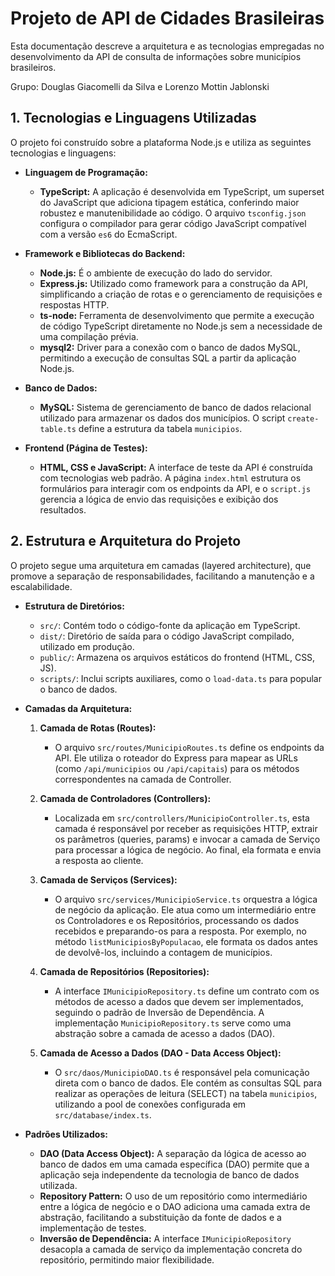 # Projeto de API de Cidades Brasileiras

Esta documentação descreve a arquitetura e as tecnologias empregadas no desenvolvimento da API de consulta de informações sobre municípios brasileiros.

Grupo: Douglas Giacomelli da Silva e Lorenzo Mottin Jablonski

## 1. Tecnologias e Linguagens Utilizadas

O projeto foi construído sobre a plataforma Node.js e utiliza as seguintes tecnologias e linguagens:

* **Linguagem de Programação:**
  * **TypeScript:** A aplicação é desenvolvida em TypeScript, um superset do JavaScript que adiciona tipagem estática, conferindo maior robustez e manutenibilidade ao código. O arquivo `tsconfig.json` configura o compilador para gerar código JavaScript compatível com a versão `es6` do EcmaScript.

* **Framework e Bibliotecas do Backend:**
  * **Node.js:** É o ambiente de execução do lado do servidor.
  * **Express.js:** Utilizado como framework para a construção da API, simplificando a criação de rotas e o gerenciamento de requisições e respostas HTTP.
  * **ts-node:** Ferramenta de desenvolvimento que permite a execução de código TypeScript diretamente no Node.js sem a necessidade de uma compilação prévia.
  * **mysql2:** Driver para a conexão com o banco de dados MySQL, permitindo a execução de consultas SQL a partir da aplicação Node.js.

* **Banco de Dados:**
  * **MySQL:** Sistema de gerenciamento de banco de dados relacional utilizado para armazenar os dados dos municípios. O script `create-table.ts` define a estrutura da tabela `municipios`.

* **Frontend (Página de Testes):**
  * **HTML, CSS e JavaScript:** A interface de teste da API é construída com tecnologias web padrão. A página `index.html` estrutura os formulários para interagir com os endpoints da API, e o `script.js` gerencia a lógica de envio das requisições e exibição dos resultados.

## 2. Estrutura e Arquitetura do Projeto

O projeto segue uma arquitetura em camadas (layered architecture), que promove a separação de responsabilidades, facilitando a manutenção e a escalabilidade.

* **Estrutura de Diretórios:**
  * `src/`: Contém todo o código-fonte da aplicação em TypeScript.
  * `dist/`: Diretório de saída para o código JavaScript compilado, utilizado em produção.
  * `public/`: Armazena os arquivos estáticos do frontend (HTML, CSS, JS).
  * `scripts/`: Inclui scripts auxiliares, como o `load-data.ts` para popular o banco de dados.

* **Camadas da Arquitetura:**

    1. **Camada de Rotas (Routes):**
        * O arquivo `src/routes/MunicipioRoutes.ts` define os endpoints da API. Ele utiliza o roteador do Express para mapear as URLs (como `/api/municipios` ou `/api/capitais`) para os métodos correspondentes na camada de Controller.

    2. **Camada de Controladores (Controllers):**
        * Localizada em `src/controllers/MunicipioController.ts`, esta camada é responsável por receber as requisições HTTP, extrair os parâmetros (queries, params) e invocar a camada de Serviço para processar a lógica de negócio. Ao final, ela formata e envia a resposta ao cliente.

    3. **Camada de Serviços (Services):**
        * O arquivo `src/services/MunicipioService.ts` orquestra a lógica de negócio da aplicação. Ele atua como um intermediário entre os Controladores e os Repositórios, processando os dados recebidos e preparando-os para a resposta. Por exemplo, no método `listMunicipiosByPopulacao`, ele formata os dados antes de devolvê-los, incluindo a contagem de municípios.

    4. **Camada de Repositórios (Repositories):**
        * A interface `IMunicipioRepository.ts` define um contrato com os métodos de acesso a dados que devem ser implementados, seguindo o padrão de Inversão de Dependência. A implementação `MunicipioRepository.ts` serve como uma abstração sobre a camada de acesso a dados (DAO).

    5. **Camada de Acesso a Dados (DAO - Data Access Object):**
        * O `src/daos/MunicipioDAO.ts` é responsável pela comunicação direta com o banco de dados. Ele contém as consultas SQL para realizar as operações de leitura (SELECT) na tabela `municipios`, utilizando a pool de conexões configurada em `src/database/index.ts`.

* **Padrões Utilizados:**
  * **DAO (Data Access Object):** A separação da lógica de acesso ao banco de dados em uma camada específica (DAO) permite que a aplicação seja independente da tecnologia de banco de dados utilizada.
  * **Repository Pattern:** O uso de um repositório como intermediário entre a lógica de negócio e o DAO adiciona uma camada extra de abstração, facilitando a substituição da fonte de dados e a implementação de testes.
  * **Inversão de Dependência:** A interface `IMunicipioRepository` desacopla a camada de serviço da implementação concreta do repositório, permitindo maior flexibilidade.

